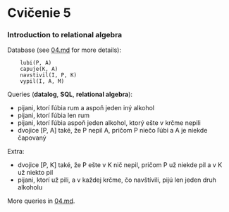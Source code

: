 # Cvičenie 5

### Introduction to relational algebra

Database (see [04.md](04.md) for more details):
```
	lubi(P, A)
	capuje(K, A)
	navstivil(I, P, K)
	vypil(I, A, M)
```

Queries (**datalog**, **SQL**, **relational algebra**):
* pijani, ktorí ľúbia rum a aspoň jeden iný alkohol
* pijani, ktorí ľúbia len rum
* pijani, ktorí ľúbia aspoň jeden alkohol, ktorý ešte v krčme nepili
* dvojice [P, A] také, že P nepil A, pričom P niečo ľúbi a A je niekde čapovaný

Extra:
* dvojice [P, K] také, že P ešte v K nič nepil, pričom P už niekde pil a v K už niekto pil
* pijani, ktorí už pili, a v každej krčme, čo navštívili, pijú len jeden druh alkoholu

More queries in [04.md](04.md).
